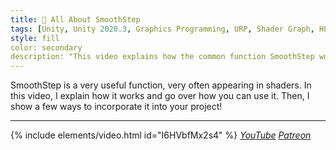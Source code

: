 ```yaml
---
title: 🧈 All About SmoothStep
tags: [Unity, Unity 2020.3, Graphics Programming, URP, Shader Graph, HLSL, C#, Shader, Basics, Function]
style: fill
color: secondary 
description: "This video explains how the common function SmoothStep works and shows how to use it."
---
```


SmoothStep is a very useful function, very often appearing in shaders. In this video, I explain how it works and go over how you can use it. Then, I show a few ways to incorporate it into your project!

***

{% include elements/video.html id="I6HVbfMx2s4" %}
*[YouTube](https://youtu.be/I6HVbfMx2s4) [Patreon](https://www.patreon.com/posts/files-all-about-49632815)* 